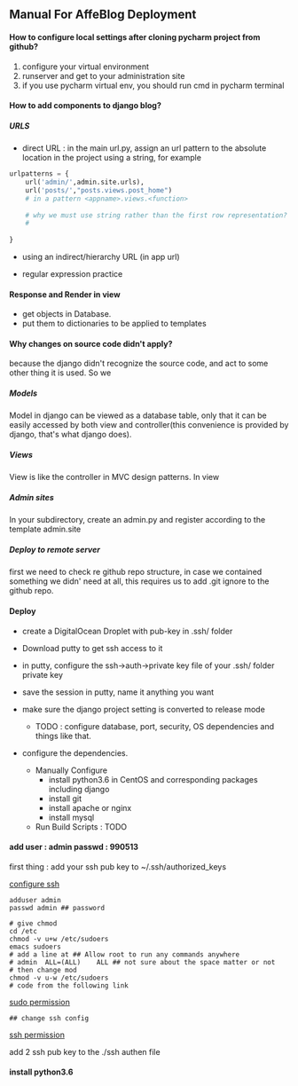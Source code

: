 ## Manual For AffeBlog Deployment

#### How to configure local settings after cloning pycharm project from github?
1. configure your virtual environment
2. runserver and get to your administration site
3. if you use pycharm virtual env, you should run cmd in pycharm terminal


#### How to add components to django blog?


##### URLS

- direct URL :
in the main url.py, assign an url pattern to the absolute location in the project using a string, for example
``` python
urlpatterns = {
    url('admin/',admin.site.urls),
    url('posts/',"posts.views.post_home")
    # in a pattern <appname>.views.<function>
    
    # why we must use string rather than the first row representation?
    #
    
}
```

- using an indirect/hierarchy  URL (in app url)


- regular expression practice


#### Response and Render in view

- get objects in Database.
- put them to dictionaries to be applied to templates
#### Why changes on source code didn't apply?
because the django didn't recognize the source code, and act to some other thing it is used. So we


##### Models 
Model in django can be viewed as a database table, only that it can be easily accessed by both view and controller(this convenience is provided by django, that's what django does).

##### Views 
View is like the controller in MVC design patterns. In view


##### Admin sites
In your subdirectory, create an admin.py and register according to the template admin.site

##### Deploy to remote server

first we need to check re github repo structure, in case we contained something we didn' need at all, this requires us to add .git ignore to the github repo.


#### Deploy
- create a DigitalOcean Droplet with pub-key in .ssh/ folder
- Download putty to get ssh access to it
- in putty, configure the ssh->auth->private key file of your .ssh/ folder private key
- save the session in putty, name it anything you want
- make sure the django project setting is converted to release mode

  - TODO : configure database, port, security, OS dependencies and things like that.
- configure the dependencies.
  - Manually Configure
    - install python3.6 in CentOS and corresponding packages including django
    - install git
    - install apache or nginx
    - install mysql
  - Run Build Scripts : TODO 

#### add user : admin passwd : 990513

first thing : add your ssh pub key to ~/.ssh/authorized_keys



[configure ssh](https://www.linpx.com/p/configure-the-ssh-key-on-centos.html)

``` shell
adduser admin
passwd admin ## password

# give chmod
cd /etc
chmod -v u+w /etc/sudoers
emacs sudoers
# add a line at ## Allow root to run any commands anywhere
# admin  ALL=(ALL)    ALL ## not sure about the space matter or not
# then change mod
chmod -v u-w /etc/sudoers
# code from the following link
```

[sudo permission](https://www.cnblogs.com/woshimrf/p/centos-new-user.html)

``` shell
## change ssh config
```

[ssh permission](https://wiki.centos.org/HowTos/Network/SecuringSSH)

add 2 ssh pub key to the ./ssh authen file

#### install python3.6
